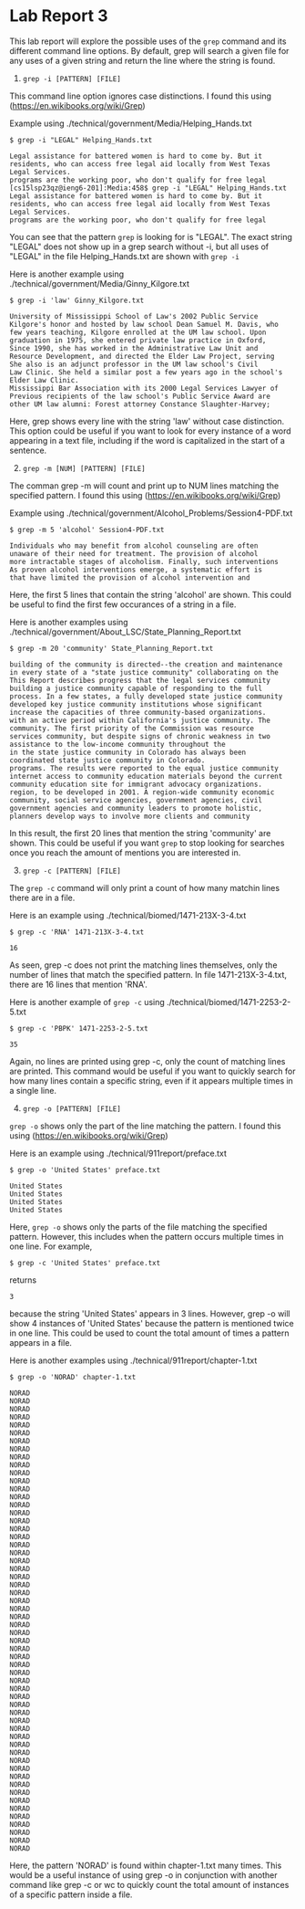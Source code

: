 # Lab Report 3

This lab report will explore the possible uses of the ```grep``` command and its different command line options. By default, grep will search a given file for any uses of a given string and return the line where the string is found.

1. ```grep -i [PATTERN] [FILE]```

This command line option ignores case distinctions. I found this using (https://en.wikibooks.org/wiki/Grep)

Example using ./technical/government/Media/Helping_Hands.txt

```
$ grep -i "LEGAL" Helping_Hands.txt
```

```
Legal assistance for battered women is hard to come by. But it
residents, who can access free legal aid locally from West Texas
Legal Services.
programs are the working poor, who don't qualify for free legal
[cs15lsp23qz@ieng6-201]:Media:458$ grep -i "LEGAL" Helping_Hands.txt
Legal assistance for battered women is hard to come by. But it
residents, who can access free legal aid locally from West Texas
Legal Services.
programs are the working poor, who don't qualify for free legal
```
You can see that the pattern ```grep``` is looking for is "LEGAL". The exact string "LEGAL" does not show up in a grep search without -i, but all uses of "LEGAL" in the file Helping_Hands.txt are shown with ```grep -i```

Here is another example using ./technical/government/Media/Ginny_Kilgore.txt

```
$ grep -i 'law' Ginny_Kilgore.txt
```

```
University of Mississippi School of Law's 2002 Public Service
Kilgore's honor and hosted by law school Dean Samuel M. Davis, who
few years teaching, Kilgore enrolled at the UM law school. Upon
graduation in 1975, she entered private law practice in Oxford,
Since 1990, she has worked in the Administrative Law Unit and
Resource Development, and directed the Elder Law Project, serving
She also is an adjunct professor in the UM law school's Civil
Law Clinic. She held a similar post a few years ago in the school's
Elder Law Clinic.
Mississippi Bar Association with its 2000 Legal Services Lawyer of
Previous recipients of the law school's Public Service Award are
other UM law alumni: Forest attorney Constance Slaughter-Harvey;
```
Here, grep shows every line with the string 'law' without case distinction.
This option could be useful if you want to look for every instance of a word appearing in a text file, including if the word is capitalized in the start of a sentence. 

2. ```grep -m [NUM] [PATTERN] [FILE]```

The comman grep -m will count and print up to NUM lines matching the specified pattern. I found this using (https://en.wikibooks.org/wiki/Grep)

Example using ./technical/government/Alcohol_Problems/Session4-PDF.txt
```
$ grep -m 5 'alcohol' Session4-PDF.txt
```

```
Individuals who may benefit from alcohol counseling are often
unaware of their need for treatment. The provision of alcohol
more intractable stages of alcoholism. Finally, such interventions
As proven alcohol interventions emerge, a systematic effort is
that have limited the provision of alcohol intervention and
```

Here, the first 5 lines that contain the string 'alcohol' are shown. This could be useful to find the first few occurances of a string in a file.

Here is another examples using ./technical/government/About_LSC/State_Planning_Report.txt
```
$ grep -m 20 'community' State_Planning_Report.txt
```

```
building of the community is directed--the creation and maintenance
in every state of a "state justice community" collaborating on the
This Report describes progress that the legal services community
building a justice community capable of responding to the full
process. In a few states, a fully developed state justice community
developed key justice community institutions whose significant
increase the capacities of three community-based organizations.
with an active period within California's justice community. The
community. The first priority of the Commission was resource
services community, but despite signs of chronic weakness in two
assistance to the low-income community throughout the
in the state justice community in Colorado has always been
coordinated state justice community in Colorado.
programs. The results were reported to the equal justice community
internet access to community education materials beyond the current
community education site for immigrant advocacy organizations.
region, to be developed in 2001. A region-wide community economic
community, social service agencies, government agencies, civil
government agencies and community leaders to promote holistic,
planners develop ways to involve more clients and community
```

In this result, the first 20 lines that mention the string 'community' are shown. This could be useful if you want ```grep``` to stop looking for searches once you reach the amount of mentions you are interested in.

3.  ```grep -c [PATTERN] [FILE]```

The ```grep -c``` command will only print a count of how many matchin lines there are in a file.

Here is an example using ./technical/biomed/1471-213X-3-4.txt

```
$ grep -c 'RNA' 1471-213X-3-4.txt
```

``` 
16
```

As seen, grep -c does not print the matching lines themselves, only the number of lines that match the specified pattern. In file 1471-213X-3-4.txt, there are 16 lines that mention 'RNA'. 

Here is another example of ``` grep -c ``` using ./technical/biomed/1471-2253-2-5.txt

```
$ grep -c 'PBPK' 1471-2253-2-5.txt
```

```
35
```

Again, no lines are printed using grep -c, only the count of matching lines are printed. This command would be useful if you want to quickly search for how many lines contain a specific string, even if it appears multiple times in a single line.

4. ``` grep -o [PATTERN] [FILE] ```

```grep -o``` shows only the part of the line matching the pattern. I found this using (https://en.wikibooks.org/wiki/Grep)

Here is an example using ./technical/911report/preface.txt

```
$ grep -o 'United States' preface.txt
```

```
United States
United States
United States
United States
```

Here, ```grep -o``` shows only the parts of the file matching the specified pattern. However, this includes when the pattern occurs multiple times in one line. For example,

```
$ grep -c 'United States' preface.txt
```

returns
```
3
```
because the string 'United States' appears in 3 lines. However, grep -o will show 4 instances of 'United States' because the pattern is mentioned twice in one line.
This could be used to count the total amount of times a pattern appears in a file.

Here is another examples using ./technical/911report/chapter-1.txt
```
$ grep -o 'NORAD' chapter-1.txt
```

```
NORAD
NORAD
NORAD
NORAD
NORAD
NORAD
NORAD
NORAD
NORAD
NORAD
NORAD
NORAD
NORAD
NORAD
NORAD
NORAD
NORAD
NORAD
NORAD
NORAD
NORAD
NORAD
NORAD
NORAD
NORAD
NORAD
NORAD
NORAD
NORAD
NORAD
NORAD
NORAD
NORAD
NORAD
NORAD
NORAD
NORAD
NORAD
NORAD
NORAD
NORAD
NORAD
NORAD
NORAD
NORAD
NORAD
NORAD
NORAD
NORAD
NORAD
NORAD
NORAD
NORAD
NORAD
NORAD
NORAD
NORAD
NORAD
```

Here, the pattern 'NORAD' is found within chapter-1.txt many times. This would be a useful instance of using grep -o in conjunction with another command like grep -c or wc to quickly count the total amount of instances of a specific pattern inside a file.
